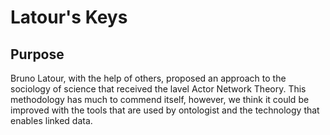 # Latour's Keys 


## Purpose 

Bruno Latour, with the help of others, proposed an approach to the sociology of
science that received the lavel Actor Network Theory. This methodology has much
to commend itself, however, we think it could be improved with the tools that
are used by ontologist and the technology that enables linked data. 


